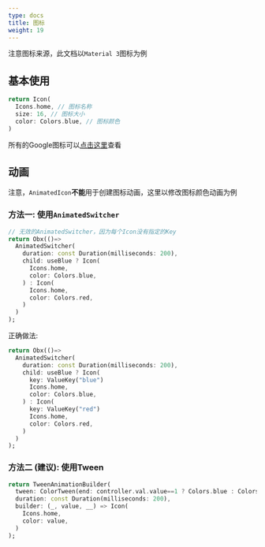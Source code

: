 ```yaml
---
type: docs
title: 图标
weight: 19
---
```



注意图标来源，此文档以`Material 3`图标为例

## 基本使用

```dart
return Icon(
  Icons.home, // 图标名称
  size: 16, // 图标大小
  color: Colors.blue, // 图标颜色
)
```

所有的Google图标可以[点击这里](https://fonts.google.com/icons)查看

## 动画

注意，`AnimatedIcon`**不能**用于创建图标动画，这里以修改图标颜色动画为例

### 方法一: 使用`AnimatedSwitcher`

```dart
// 无效的AnimatedSwitcher，因为每个Icon没有指定的Key
return Obx(()=>
  AnimatedSwitcher(
    duration: const Duration(milliseconds: 200),
    child: useBlue ? Icon(
      Icons.home,
      color: Colors.blue,
    ) : Icon(
      Icons.home,
      color: Colors.red,
    )
  )
);
```

正确做法:
```dart
return Obx(()=>
  AnimatedSwitcher(
    duration: const Duration(milliseconds: 200),
    child: useBlue ? Icon(
      key: ValueKey("blue")
      Icons.home,
      color: Colors.blue,
    ) : Icon(
      key: ValueKey("red")
      Icons.home,
      color: Colors.red,
    )
  )
);
```

### 方法二 (建议): 使用Tween

```dart
return TweenAnimationBuilder(
  tween: ColorTween(end: controller.val.value==1 ? Colors.blue : Colors.red), 
  duration: const Duration(milliseconds: 200), 
  builder: (_, value, __) => Icon(
    Icons.home,
    color: value,
  )
);
```